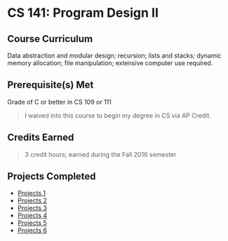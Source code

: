 # CS 141: Program Design II

## Course Curriculum

Data abstraction and modular design; recursion; lists and stacks; dynamic memory allocation; file manipulation; extensive computer use required.

## Prerequisite(s) Met

Grade of C or better in CS 109 or 111

> I waived into this course to begin my degree in CS via AP Credit.

## Credits Earned

>3 credit hours; earned during the Fall 2016 semester

## Projects Completed

- [Projects 1](./Projects/Project1)
- [Projects 2](./Projects/Project2)
- [Projects 3](./Projects/Project3)
- [Projects 4](./Projects/Project4)
- [Projects 5](./Projects/Project5)
- [Projects 6](./Projects/Project6)
